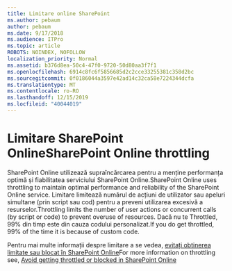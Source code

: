 ```yaml
---
title: Limitare online SharePoint
ms.author: pebaum
author: pebaum
ms.date: 9/17/2018
ms.audience: ITPro
ms.topic: article
ROBOTS: NOINDEX, NOFOLLOW
localization_priority: Normal
ms.assetid: b376d8ea-50c4-47f0-9720-50d80aa3f7f1
ms.openlocfilehash: 6914c8fc6f5856685d2c2cce33255381c358d2bc
ms.sourcegitcommit: 0f0186044a3597e42ad14c32ca58e7224344dcfa
ms.translationtype: MT
ms.contentlocale: ro-RO
ms.lasthandoff: 12/15/2019
ms.locfileid: "40044019"
---
```

# <a name="sharepoint-online-throttling"></a><span data-ttu-id="06320-102">Limitare SharePoint Online</span><span class="sxs-lookup"><span data-stu-id="06320-102">SharePoint Online throttling</span></span>

<span data-ttu-id="06320-103">SharePoint Online utilizează supraîncărcarea pentru a menține performanța optimă și fiabilitatea serviciului SharePoint Online.</span><span class="sxs-lookup"><span data-stu-id="06320-103">SharePoint Online uses throttling to maintain optimal performance and reliability of the SharePoint Online service.</span></span> <span data-ttu-id="06320-104">Limitare limitează numărul de acțiuni de utilizator sau apeluri simultane (prin script sau cod) pentru a preveni utilizarea excesivă a resurselor.</span><span class="sxs-lookup"><span data-stu-id="06320-104">Throttling limits the number of user actions or concurrent calls (by script or code) to prevent overuse of resources.</span></span> <span data-ttu-id="06320-105">Dacă nu te Throttled, 99% din timp este din cauza codului personalizat.</span><span class="sxs-lookup"><span data-stu-id="06320-105">If you do get throttled, 99% of the time it is because of custom code.</span></span>
  
<span data-ttu-id="06320-106">Pentru mai multe informații despre limitare a se vedea, [evitați obtinerea limitate sau blocat în SharePoint Online](https://go.microsoft.com/fwlink/?linkid=2022019)</span><span class="sxs-lookup"><span data-stu-id="06320-106">For more information on throttling see, [Avoid getting throttled or blocked in SharePoint Online](https://go.microsoft.com/fwlink/?linkid=2022019)</span></span>
  


